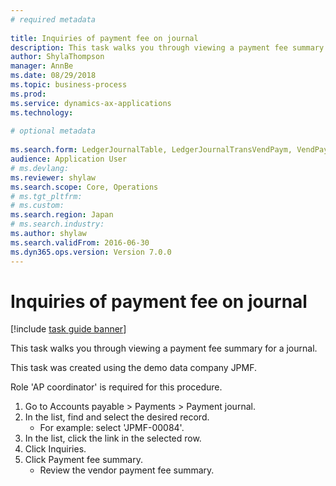 ```yaml
--- 
# required metadata 
 
title: Inquiries of payment fee on journal
description: This task walks you through viewing a payment fee summary for a journal. 
author: ShylaThompson
manager: AnnBe 
ms.date: 08/29/2018
ms.topic: business-process 
ms.prod:  
ms.service: dynamics-ax-applications 
ms.technology:  
 
# optional metadata 
 
ms.search.form: LedgerJournalTable, LedgerJournalTransVendPaym, VendPaymentFeeSummary_JP   
audience: Application User 
# ms.devlang:  
ms.reviewer: shylaw
ms.search.scope: Core, Operations 
# ms.tgt_pltfrm:  
# ms.custom:  
ms.search.region: Japan
# ms.search.industry: 
ms.author: shylaw
ms.search.validFrom: 2016-06-30 
ms.dyn365.ops.version: Version 7.0.0 
---
```

# Inquiries of payment fee on journal

[!include [task guide banner](../../includes/task-guide-banner.md)]

This task walks you through viewing a payment fee summary for a journal. 



This task was created using the demo data company JPMF.



Role 'AP coordinator' is required for this procedure.

1. Go to Accounts payable > Payments > Payment journal.
2. In the list, find and select the desired record.
    * For example: select 'JPMF-00084'.  
3. In the list, click the link in the selected row.
4. Click Inquiries.
5. Click Payment fee summary.
    * Review the vendor payment fee summary.  

